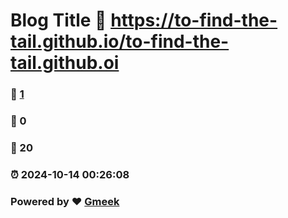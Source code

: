 # Blog Title :link: https://to-find-the-tail.github.io/to-find-the-tail.github.oi 
### :page_facing_up: [1](https://to-find-the-tail.github.io/to-find-the-tail.github.oi/tag.html) 
### :speech_balloon: 0 
### :hibiscus: 20 
### :alarm_clock: 2024-10-14 00:26:08 
### Powered by :heart: [Gmeek](https://github.com/Meekdai/Gmeek)
